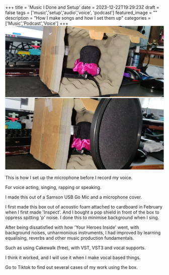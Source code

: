 +++
title = 'Music I Done and Setup'
date = 2023-12-22T19:29:23Z
draft = false
tags = ['music','setup','audio','voice', 'podcast']
featured_image = ""
description = "How I make songs and how I set them up"
categories = ['Music','Podcast','Voice']
+++
![Setup](/img/sing-and-voice-setup1.jpg)
![Setup2](/img/sing-and-voice-setup2.jpg)

This is how I set up the microphone before I record my voice.

For voice acting, singing, rapping or speaking.

I made this out of a Samson USB Go Mic and a microphone cover.

I first made this box out of acoustic foam attached to cardboard in February when I first made 'Inspect'. And I bought a pop shield in front of the box to oppress spitting 'p' noise. I done this to minimise background when I sing.

After being dissatisfied with how 'Your Heroes Inside' went, with background noises, unharmonious instruments, I had improved by learning equalising, reverbs and other music production fundamentals.

Such as using Cakewalk (free), with VST, VST3 and vocal supports.

I think it worked, and I will use it when I make vocal based things.

Go to Tiktok to find out several cases of my work using the box.